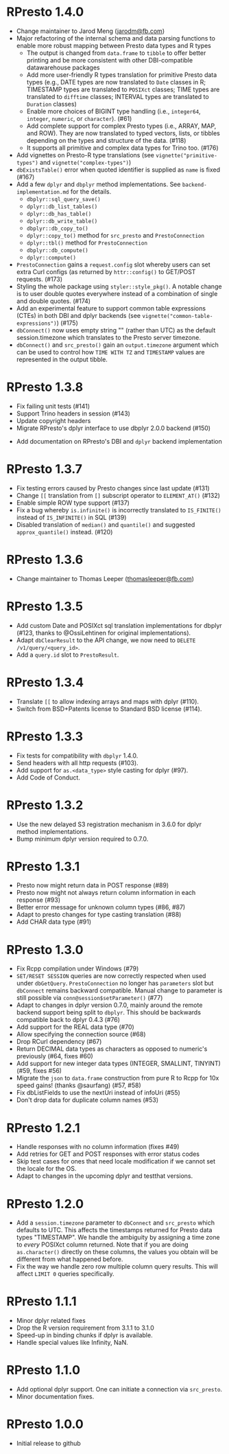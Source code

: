 # RPresto 1.4.0

* Change maintainer to Jarod Meng (jarodm@fb.com)
* Major refactoring of the internal schema and data parsing functions to enable
more robust mapping between Presto data types and R types
  * The output is changed from `data.frame` to `tibble` to offer better printing
    and be more consistent with other DBI-compatible datawarehouse packages
  * Add more user-friendly R types translation for primitive Presto data types
    (e.g., DATE types are now translated to `Date` classes in R; TIMESTAMP types
    are translated to `POSIXct` classes; TIME types are translated to `difftime`
    classes; INTERVAL types are translated to `Duration` classes)
  * Enable more choices of BIGINT type handling (i.e., `integer64`, `integer`,
    `numeric`, or `character`). (#61)
  * Add complete support for complex Presto types (i.e., ARRAY, MAP, and ROW).
    They are now translated to typed vectors, lists, or tibbles depending on the
    types and structure of the data. (#118)
  * It supports all primitive and complex data types for Trino too. (#176)
* Add vignettes on Presto-R type translations (see `vignette("primitive-types")`
  and `vignette("complex-types")`)
* `dbExistsTable()` error when quoted identifier is supplied as `name` is fixed
  (#167)
* Add a few `dplyr` and `dbplyr` method implementations. See
  `backend-implementation.md` for the details.
  * `dbplyr::sql_query_save()`
  * `dplyr::db_list_tables()`
  * `dplyr::db_has_table()`
  * `dplyr::db_write_table()`
  * `dbplyr::db_copy_to()`
  * `dplyr::copy_to()` method for `src_presto` and `PrestoConnection`
  * `dplyr::tbl()` method for `PrestoConnection`
  * `dbplyr::db_compute()`
  * `dplyr::compute()`
* `PrestoConnection` gains a `request.config` slot whereby users can set extra
  Curl configs (as returned by `httr::config()` to GET/POST requests. (#173)
* Styling the whole package using `styler::style_pkg()`. A notable change is to
  user double quotes everywhere instead of a combination of single and double
  quotes. (#174)
* Add an experimental feature to support common table expressions (CTEs) in both
  DBI and dplyr backends (see `vignette("common-table-expressions")`) (#175)
* `dbConnect()` now uses empty string "" (rather than UTC) as the default
  session.timezone which translates to the Presto server timezone.
* `dbConnect()` and `src_presto()` gain an `output.timezone` argument which can
  be used to control how `TIME WITH TZ` and `TIMESTAMP` values are represented
  in the output tibble.

# RPresto 1.3.8

- Fix failing unit tests (#141)
- Support Trino headers in session (#143)
- Update copyright headers
- Migrate RPresto's dplyr interface to use dbplyr 2.0.0 backend (#150)
* Add documentation on RPresto's DBI and `dplyr` backend implementation

# RPresto 1.3.7

- Fix testing errors caused by Presto changes since last update (#131)
- Change `[[` translation from `[]` subscript operator to `ELEMENT_AT()` (#132)
- Enable simple ROW type support (#137)
- Fix a bug whereby `is.infinite()` is incorrectly translated to `IS_FINITE()`
  instead of `IS_INFINITE()` in SQL (#139)
- Disabled translation of `median()` and `quantile()` and suggested `approx_quantile()` instead. (#120)

# RPresto 1.3.6

- Change maintainer to Thomas Leeper (thomasleeper@fb.com)

# RPresto 1.3.5

- Add custom Date and POSIXct sql translation implementations for dbplyr (#123, thanks to @OssiLehtinen for original implementations).
- Adapt `dbClearResult` to the API change, we now need to `DELETE` `/v1/query/<query_id>`.
- Add a `query.id` slot to `PrestoResult`.

# RPresto 1.3.4

- Translate `[[` to allow indexing arrays and maps with dplyr (#110).
- Switch from BSD+Patents license to Standard BSD license (#114).

# RPresto 1.3.3

- Fix tests for compatibility with `dbplyr` 1.4.0.
- Send headers with all http requests (#103).
- Add support for `as.<data_type>` style casting for dplyr (#97).
- Add Code of Conduct.

# RPresto 1.3.2

- Use the new delayed S3 registration mechanism in 3.6.0 for dplyr method implementations.
- Bump minimum dplyr version required to 0.7.0.

# RPresto 1.3.1

- Presto now might return data in POST response (#89)
- Presto now might not always return column information in each response (#93)
- Better error message for unknown column types (#86, #87)
- Adapt to presto changes for type casting translation (#88)
- Add CHAR data type (#91)

# RPresto 1.3.0

- Fix Rcpp compilation under Windows (#79)
- `SET/RESET SESSION` queries are now correctly respected when used under `dbGetQuery`.
  `PrestoConnection` no longer has `parameters` slot but `dbConnect` remains backward
  compatible. Manual change to parameter is still possible via `conn@session$setParameter()` (#77)
- Adapt to changes in dplyr version 0.7.0, mainly around the remote
  backend support being split to `dbplyr`. This should be backwards compatible
  back to dplyr 0.4.3 (#76)
- Add support for the REAL data type (#70)
- Allow specifying the connection source (#68)
- Drop RCurl dependency (#67)
- Return DECIMAL data types as characters as opposed to numeric's
  previously (#64, fixes #60)
- Add support for new integer data types (INTEGER, SMALLINT, TINYINT) (#59, fixes #56)
- Migrate the  `json` to `data.frame` construction from pure R to Rcpp for 10x
  speed gains! (thanks @saurfang) (#57, #58)
- Fix dbListFields to use the nextUri instead of infoUri (#55)
- Don't drop data for duplicate column names (#53)

# RPresto 1.2.1

- Handle responses with no column information (fixes #49)
- Add retries for GET and POST responses with error status codes
- Skip test cases for ones that need locale modification if we cannot set the locale for the OS.
- Adapt to changes in the upcoming dplyr and testthat versions.

# RPresto 1.2.0

- Add a `session.timezone` parameter to `dbConnect` and `src_presto` which
  defaults to UTC.  This affects the timestamps returned for Presto data types
  "TIMESTAMP".  We handle the ambiguity by assigning a time zone to _every_
  POSIXct column returned. Note that if you are doing `as.character()` directly
  on these columns, the values you obtain will be different from what happened
  before.
- Fix the way we handle zero row multiple column query results. This will
  affect `LIMIT 0` queries specifically.

# RPresto 1.1.1

- Minor dplyr related fixes
- Drop the R version requirement from 3.1.1 to 3.1.0
- Speed-up in binding chunks if dplyr is available.
- Handle special values like Infinity, NaN.

# RPresto 1.1.0

- Add optional dplyr support. One can initiate a connection via `src_presto`.
- Minor documentation fixes.

# RPresto 1.0.0

- Initial release to github
